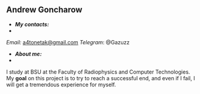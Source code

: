Andrew Goncharow
-------------
 *  **_My contacts:_**
 *  
 *Email:* a4tonetak@gmail.com
 *Telegram*: @Gazuzz
 * **_About me:_**
 * 
I study at BSU at the Faculty of Radiophysics and Computer Technologies. My **goal** on this project is to try to reach a successful end, and even if I fail, I will get a tremendous experience for myself.
